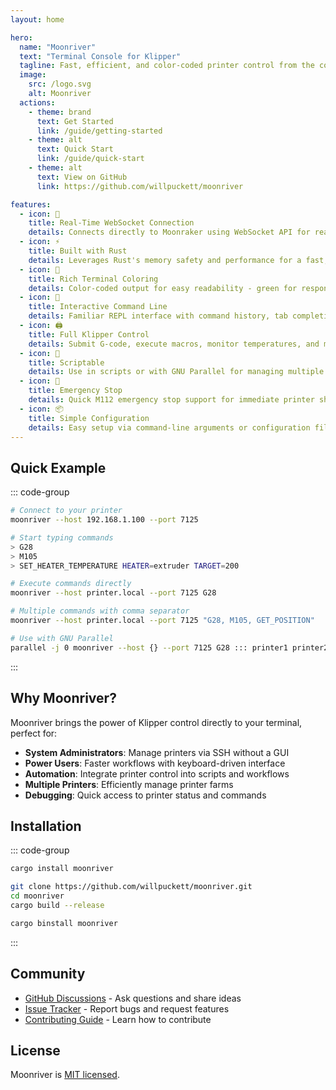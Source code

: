 ```yaml
---
layout: home

hero:
  name: "Moonriver"
  text: "Terminal Console for Klipper"
  tagline: Fast, efficient, and color-coded printer control from the command line
  image:
    src: /logo.svg
    alt: Moonriver
  actions:
    - theme: brand
      text: Get Started
      link: /guide/getting-started
    - theme: alt
      text: Quick Start
      link: /guide/quick-start
    - theme: alt
      text: View on GitHub
      link: https://github.com/willpuckett/moonriver

features:
  - icon: 🚀
    title: Real-Time WebSocket Connection
    details: Connects directly to Moonraker using WebSocket API for real-time data without polling
  - icon: ⚡
    title: Built with Rust
    details: Leverages Rust's memory safety and performance for a fast, low-latency experience
  - icon: 🎨
    title: Rich Terminal Coloring
    details: Color-coded output for easy readability - green for responses, yellow for warnings, red for errors
  - icon: 📝
    title: Interactive Command Line
    details: Familiar REPL interface with command history, tab completion, and syntax highlighting
  - icon: 🖨️
    title: Full Klipper Control
    details: Submit G-code, execute macros, monitor temperatures, and manage your 3D printer
  - icon: 🔧
    title: Scriptable
    details: Use in scripts or with GNU Parallel for managing multiple printers simultaneously
  - icon: 🚨
    title: Emergency Stop
    details: Quick M112 emergency stop support for immediate printer shutdown
  - icon: 📦
    title: Simple Configuration
    details: Easy setup via command-line arguments or configuration file
---
```


## Quick Example

::: code-group

```bash [Interactive Mode]
# Connect to your printer
moonriver --host 192.168.1.100 --port 7125

# Start typing commands
> G28
> M105
> SET_HEATER_TEMPERATURE HEATER=extruder TARGET=200
```

```bash [Scripting Mode]
# Execute commands directly
moonriver --host printer.local --port 7125 G28

# Multiple commands with comma separator
moonriver --host printer.local --port 7125 "G28, M105, GET_POSITION"
```

```bash [Multiple Printers]
# Use with GNU Parallel
parallel -j 0 moonriver --host {} --port 7125 G28 ::: printer1 printer2 printer3
```

:::

## Why Moonriver?

Moonriver brings the power of Klipper control directly to your terminal, perfect
for:

- **System Administrators**: Manage printers via SSH without a GUI
- **Power Users**: Faster workflows with keyboard-driven interface
- **Automation**: Integrate printer control into scripts and workflows
- **Multiple Printers**: Efficiently manage printer farms
- **Debugging**: Quick access to printer status and commands

## Installation

::: code-group

```bash [Cargo]
cargo install moonriver
```

```bash [From Source]
git clone https://github.com/willpuckett/moonriver.git
cd moonriver
cargo build --release
```

```bash [Cargo Binstall]
cargo binstall moonriver
```

:::

## Community

- [GitHub Discussions](https://github.com/willpuckett/moonriver/discussions) -
  Ask questions and share ideas
- [Issue Tracker](https://github.com/willpuckett/moonriver/issues) - Report bugs
  and request features
- [Contributing Guide](/contributing/development) - Learn how to contribute

## License

Moonriver is
[MIT licensed](https://github.com/willpuckett/moonriver/blob/main/LICENSE-MIT).
